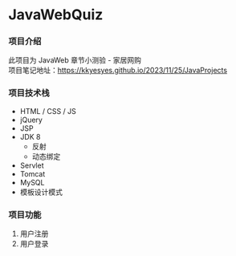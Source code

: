 # JavaWebQuiz
### 项目介绍
此项目为 JavaWeb 章节小测验 - 家居网购<br>
项目笔记地址：https://kkyesyes.github.io/2023/11/25/JavaProjects

### 项目技术栈
- HTML / CSS / JS
- jQuery
- JSP
- JDK 8
    - 反射
    - 动态绑定
- Servlet
- Tomcat
- MySQL
- 模板设计模式

### 项目功能
1. 用户注册
2. 用户登录